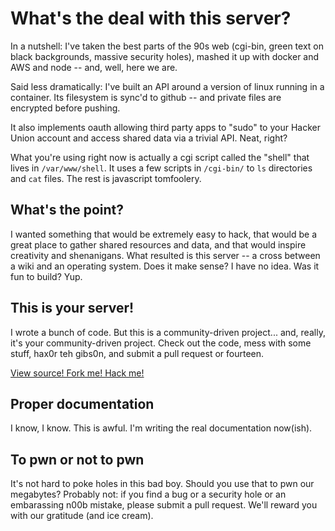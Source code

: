 # What's the deal with this server?

In a nutshell: I've taken the best parts of the 90s web (cgi-bin, green text on black backgrounds, massive security holes), mashed it up with docker and AWS and node -- and, well, here we are.

Said less dramatically: I've built an API around a version of linux running in a container. Its filesystem is sync'd to github -- and private files are encrypted before pushing.

It also implements oauth allowing third party apps to "sudo" to your Hacker Union account and access shared data via a trivial API. Neat, right?

What you're using right now is actually a cgi script called the "shell" that lives in `/var/www/shell`. It uses a few scripts in `/cgi-bin/` to `ls` directories and `cat` files. The rest is javascript tomfoolery.

## What's the point?

I wanted something that would be extremely easy to hack, that would be a great place to gather shared resources and data, and that would inspire creativity and shenanigans. What resulted is this server -- a cross between a wiki and an operating system. Does it make sense? I have no idea. Was it fun to build? Yup.

## This is your server!

I wrote a bunch of code. But this is a community-driven project... and, really, it's your community-driven project. Check out the code, mess with some stuff, hax0r teh gibs0n, and submit a pull request or fourteen.

[View source! Fork me! Hack me!][1]

## Proper documentation

I know, I know. This is awful. I'm writing the real documentation now(ish).

## To pwn or not to pwn

It's not hard to poke holes in this bad boy. Should you use that to pwn our megabytes? Probably not: if you find a bug or a security hole or an embarassing n00b mistake, please submit a pull request. We'll reward you with our gratitude (and ice cream).

[1]: http://github.com/hackerunion/
